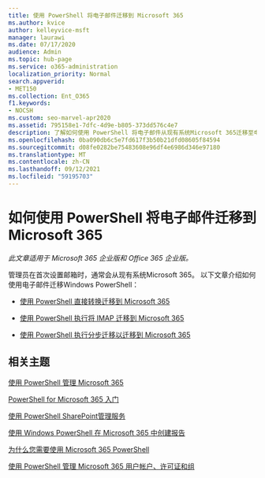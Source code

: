 ```yaml
---
title: 使用 PowerShell 将电子邮件迁移到 Microsoft 365
ms.author: kvice
author: kelleyvice-msft
manager: laurawi
ms.date: 07/17/2020
audience: Admin
ms.topic: hub-page
ms.service: o365-administration
localization_priority: Normal
search.appverid:
- MET150
ms.collection: Ent_O365
f1.keywords:
- NOCSH
ms.custom: seo-marvel-apr2020
ms.assetid: 795158e1-7dfc-4d9e-b805-373dd576c4e7
description: 了解如何使用 PowerShell 将电子邮件从现有系统Microsoft 365迁移至电子邮件。
ms.openlocfilehash: 0ba090db6c5e7fd617f3b50b21dfd08605f84594
ms.sourcegitcommit: d08fe0282be75483608e96df4e6986d346e97180
ms.translationtype: MT
ms.contentlocale: zh-CN
ms.lasthandoff: 09/12/2021
ms.locfileid: "59195703"
---
```

# <a name="how-to-use-powershell-to-migrate-email-to-microsoft-365"></a>如何使用 PowerShell 将电子邮件迁移到Microsoft 365

*此文章适用于 Microsoft 365 企业版和 Office 365 企业版。* 

管理员在首次设置邮箱时，通常会从现有系统Microsoft 365。 以下文章介绍如何使用电子邮件迁移Windows PowerShell：
  
- [使用 PowerShell 直接转换迁移到 Microsoft 365](use-powershell-to-perform-a-cutover-migration-to-microsoft-365.md)
    
- [使用 PowerShell 执行将 IMAP 迁移到 Microsoft 365](use-powershell-to-perform-an-imap-migration-to-microsoft-365.md)
    
- [使用 PowerShell 执行分步迁移以迁移到 Microsoft 365](use-powershell-to-perform-a-staged-migration-to-microsoft-365.md)
    
## <a name="related-topics"></a>相关主题

[使用 PowerShell 管理 Microsoft 365](manage-microsoft-365-with-microsoft-365-powershell.md)
  
[PowerShell for Microsoft 365 入门](getting-started-with-microsoft-365-powershell.md)
  
[使用 PowerShell SharePoint管理服务](manage-sharepoint-online-with-microsoft-365-powershell.md)
  
[使用 Windows PowerShell 在 Microsoft 365 中创建报告](use-windows-powershell-to-create-reports-in-microsoft-365.md)

[为什么您需要使用 Microsoft 365 PowerShell](why-you-need-to-use-microsoft-365-powershell.md)
  
[使用 PowerShell 管理 Microsoft 365 用户帐户、许可证和组](manage-user-accounts-and-licenses-with-microsoft-365-powershell.md)
